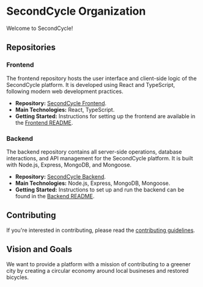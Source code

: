 # SecondCycle Organization

Welcome to SecondCycle!

## Repositories

### Frontend

The frontend repository hosts the user interface and client-side logic of the SecondCycle platform. It is developed using React and TypeScript, following modern web development practices.

- **Repository:** [SecondCycle Frontend](https://github.com/SecondCycleRO/frontend).
- **Main Technologies:** React, TypeScript.
- **Getting Started:** Instructions for setting up the frontend are available in the [Frontend README](https://github.com/SecondCycleRO/frontend/blob/develop/README.md).

### Backend

The backend repository contains all server-side operations, database interactions, and API management for the SecondCycle platform. It is built with Node.js, Express, MongoDB, and Mongoose.

- **Repository:** [SecondCycle Backend](https://github.com/SecondCycleRO/backend).
- **Main Technologies:** Node.js, Express, MongoDB, Mongoose.
- **Getting Started:** Instructions to set up and run the backend can be found in the [Backend README](https://github.com/SecondCycleRO/backend/blob/develop/README.md).

## Contributing

If you're interested in contributing, please read the [contributing guidelines](https://github.com/SecondCycleRO/.github/blob/master/CONTRIBUTING.MD). 

## Vision and Goals

We want to provide a platform with a mission of contributing to a greener city by creating a circular economy around local busineses and restored bicycles.

